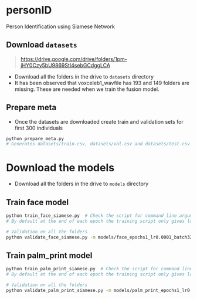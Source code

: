 
# personID
Person Identification using Siamese Network


## Download `datasets`
> https://drive.google.com/drive/folders/1pm-jHY0Czy5bU9869StI4sebGCdggLCA
* Download all the folders in the drive to `datasets` directory
* It has been observed that voxceleb1_wavfile has 193 and 149 folders are missing. These are needed when we train the fusion model.


## Prepare meta
* Once the datasets are downloaded create train and validation sets for first 300 individuals
```sh
python prepare_meta.py
# Generates datasets/train.csv, datasets/val.csv and datasets/test.csv
```


# Download the models
>
* Download all the folders in the drive to `models` directory


## Train face model
```sh
python train_face_siamese.py  # Check the script for command line arguments
# By default at the end of each epoch the training script only gives loss on first 10 folders

# Validation on all the folders
python validate_face_siamese.py -m models/face_epochs1_lr0.0001_batch32
```


## Train palm_print model
```sh
python train_palm_print_siamese.py  # Check the script for command line arguments
# By default at the end of each epoch the training script only gives loss on first 10 folders

# Validation on all the folders
python validate_palm_print_siamese.py -m models/palm_print_epochs1_lr0.0001_batch32
```

